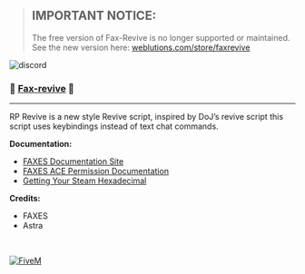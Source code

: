 > ## **IMPORTANT NOTICE:**
> The free version of Fax-Revive is no longer supported or maintained. See the new version here:
> [weblutions.com/store/faxrevive](https://weblutions.com/store/5m-faxrevive)

![discord](https://api.weblutions.com/discord/invite/faxes)


### 📠 [Fax-revive][5mlink] 📠

----

RP Revive is a new style Revive script, inspired by DoJ’s revive script this script uses keybindings instead of text chat commands.

**Documentation:**
- [FAXES Documentation Site](https://docs.faxes.zone/docs)
- [FAXES ACE Permission Documentation](https://docs.faxes.zone/docs/aceperms)
- [Getting Your Steam Hexadecimal](https://docs.faxes.zone/docs/getting-your-steam-hex)

**Credits:**
- FAXES
- Astra 

<br />

[![FiveM](https://faxes.zone/i/r5byi.png)][5mlink]

[5mlink]: https://forum.cfx.re/t/130876
